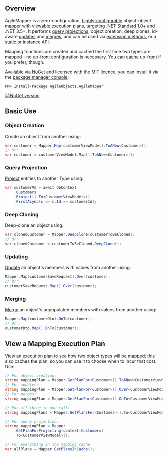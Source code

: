 ## Overview

AgileMapper is a zero-configuration, [highly-configurable](/configuration) object-object mapper with [viewable execution plans](/Using-Execution-Plans), targeting [.NET Standard 1.0+](https://docs.microsoft.com/en-us/dotnet/articles/standard/library) and .NET 3.5+. It performs [query projections](/query-projection), object creation, deep clones, id-aware [updates](/Performing-Updates) and [merges](/Performing-Merges), and can be used via [extension methods](/Mapping-Extension-Methods), or a [static or instance](/Static-vs-Instance-Mappers) API.

Mapping functions are created and cached the first time two types are mapped - no up-front configuration is necessary. You can [cache up-front](/Using-Execution-Plans) if you prefer, though.

[Available via NuGet](https://www.nuget.org/packages/AgileObjects.AgileMapper) and licensed with the [MIT licence](https://github.com/agileobjects/AgileMapper/blob/master/LICENCE.md), you can install it via the [package manager console](https://docs.nuget.org/consume/package-manager-console):

    PM> Install-Package AgileObjects.AgileMapper

[![NuGet version](https://badge.fury.io/nu/AgileObjects.AgileMapper.svg)](https://badge.fury.io/nu/AgileObjects.AgileMapper)

## Basic Use

### Object Creation

Create an object from another using:

```cs
var customer = Mapper.Map(customerViewModel).ToANew<Customer>();
// Or:
var customer = customerViewModel.Map().ToANew<Customer>();
```

### Query Projection

[Project](/query-projection) entities to another Type using:

```cs
var customerVm = await dbContext
    .Customers
    .Project().To<CustomerViewModel>()
    .FirstAsync(c => c.Id == customerId);
```

### Deep Cloning

Deep-clone an object using:

```cs
var clonedCustomer = Mapper.DeepClone(customerToBeCloned);
// Or:
var clonedCustomer = customerToBeCloned.DeepClone();
```

### Updating

[Update](/Performing-Updates) an object's members with values from another using:

```cs
Mapper.Map(customerSaveRequest).Over(customer);
// Or:
customerSaveRequest.Map().Over(customer);
```

### Merging

[Merge](/Performing-Merges) an object's unpopulated members with values from another using:

```cs
Mapper.Map(customerDto).OnTo(customer);
// Or:
customerDto.Map().OnTo(customer);
```

## View a Mapping Execution Plan

View an [execution plan](/Using-Execution-Plans) to see how two object types will be mapped; this also caches the plan, so you can use it to choose when to incur that cost. Use:

```cs
// For object creation:
string mappingPlan = Mapper.GetPlanFor<Customer>().ToANew<CustomerViewModel>();
// For updates:
string mappingPlan = Mapper.GetPlanFor<Customer>().Over<CustomerViewModel>();
// For merges:
string mappingPlan = Mapper.GetPlanFor<Customer>().OnTo<CustomerViewModel>();

// For all three in one call:
string mappingPlans = Mapper.GetPlansFor<Customer>().To<CustomerViewModel>();

// For query projection:
string mappingPlan = Mapper
    .GetPlanForProjecting(context.Customers)
    .To<CustomerViewModel>();

// For everything in the mapping cache:
var allPlans = Mapper.GetPlansInCache();
```